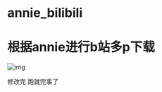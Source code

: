 # annie_bilibili
#  根据annie进行b站多p下载

![img](C:\Users\Root\Desktop\annie_bilibili\img\img.png)

修改完 跑就完事了
